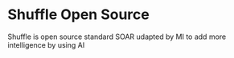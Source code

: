 # Shuffle Open Source 

Shuffle is open source standard SOAR udapted by MI to add more intelligence by using AI 
